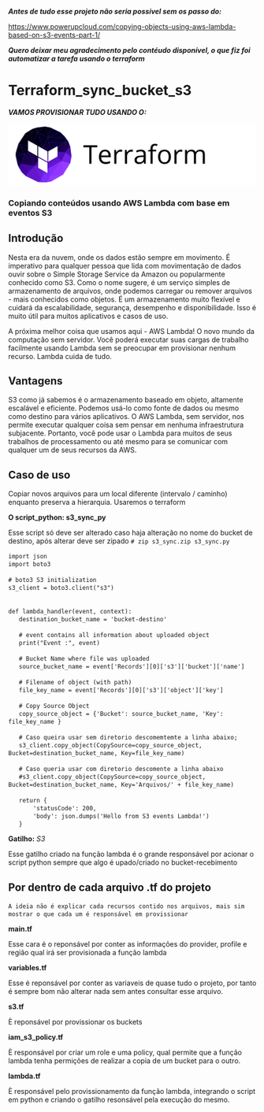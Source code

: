 ***Antes de tudo esse projeto não seria possivel sem os passo do:***

https://www.powerupcloud.com/copying-objects-using-aws-lambda-based-on-s3-events-part-1/

***Quero deixar meu agradecimento pelo contéudo disponível, o que fiz foi automatizar a tarefa usando o terraform***



# Terraform_sync_bucket_s3

***VAMOS PROVISIONAR TUDO USANDO O:***

![](https://github.com/cmachadox/terraform_sync_bucket_s3/blob/master/logo-terraform.png)

### Copiando conteúdos usando AWS Lambda com base em eventos S3

## Introdução

Nesta era da nuvem, onde os dados estão sempre em movimento. É imperativo para qualquer pessoa que lida com movimentação de dados ouvir sobre o Simple Storage Service da Amazon ou popularmente conhecido como S3. Como o nome sugere, é um serviço simples de armazenamento de arquivos, onde podemos carregar ou remover arquivos - mais conhecidos como objetos. É um armazenamento muito flexível e cuidará da escalabilidade, segurança, desempenho e disponibilidade. Isso é muito útil para muitos aplicativos e casos de uso.

A próxima melhor coisa que usamos aqui - AWS Lambda! O novo mundo da computação sem servidor. Você poderá executar suas cargas de trabalho facilmente usando Lambda sem se preocupar em provisionar nenhum recurso. Lambda cuida de tudo.

## Vantagens

S3 como já sabemos é o armazenamento baseado em objeto, altamente escalável e eficiente. Podemos usá-lo como fonte de dados ou mesmo como destino para vários aplicativos. O AWS Lambda, sem servidor, nos permite executar qualquer coisa sem pensar em nenhuma infraestrutura subjacente. Portanto, você pode usar o Lambda para muitos de seus trabalhos de processamento ou até mesmo para se comunicar com qualquer um de seus recursos da AWS.

## Caso de uso
Copiar novos arquivos para um local diferente (intervalo / caminho) enquanto preserva a hierarquia. Usaremos o terraform

**O script_python: s3_sync_py**

Esse script só deve ser alterado caso haja alteração no nome do bucket de destino, após alterar deve ser zipado ```# zip s3_sync.zip s3_sync.py```

```
import json
import boto3

# boto3 S3 initialization
s3_client = boto3.client("s3")


def lambda_handler(event, context):
   destination_bucket_name = 'bucket-destino'

   # event contains all information about uploaded object
   print("Event :", event)

   # Bucket Name where file was uploaded
   source_bucket_name = event['Records'][0]['s3']['bucket']['name']

   # Filename of object (with path)
   file_key_name = event['Records'][0]['s3']['object']['key']

   # Copy Source Object
   copy_source_object = {'Bucket': source_bucket_name, 'Key': file_key_name }

   # Caso queira usar sem diretorio descomemtemte a linha abaixo;
   s3_client.copy_object(CopySource=copy_source_object, Bucket=destination_bucket_name, Key=file_key_name)
   
   # Caso queria usar com diretorio descomente a linha abaixo 
   #s3_client.copy_object(CopySource=copy_source_object, Bucket=destination_bucket_name, Key='Arquivos/' + file_key_name)

   return {
       'statusCode': 200,
       'body': json.dumps('Hello from S3 events Lambda!')
   }

```

**Gatilho:** _S3_

Esse gatilho criado na função lambda é o grande responsável por acionar o script python sempre que algo é upado/criado no bucket-recebimento


## Por dentro de cada arquivo .tf do projeto

```
A ideia não é explicar cada recursos contido nos arquivos, mais sim mostrar o que cada um é responsável em provissionar
```

**main.tf**

Esse cara é o reponsável por conter as informações do provider, profile e região qual irá ser provisionada a função lambda

**variables.tf**

Esse é reponsável por conter as variaveis de quase tudo o projeto, por tanto é sempre bom não alterar nada sem antes consultar esse arquivo.

**s3.tf**

È reponsável por provissionar os buckets

**iam_s3_policy.tf**

È responsável por criar um role e uma policy, qual permite que a função lambda tenha permições de realizar a copia de um bucket para o outro.

**lambda.tf**

È responsável pelo provissionamento da função lambda, integrando o script em python e criando o gatilho resonsável pela execução do mesmo.

